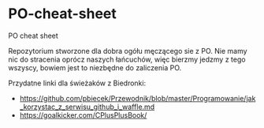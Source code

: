 # PO-cheat-sheet
PO cheat sheet

Repozytorium stworzone dla dobra ogółu męczącego sie z PO.
Nie mamy nic do stracenia oprócz naszych łańcuchów, więc bierzmy jedzmy z tego wszyscy, bowiem jest to niezbędne do zaliczenia PO.


Przydatne linki dla świeżaków z Biedronki:
 - https://github.com/pbiecek/Przewodnik/blob/master/Programowanie/jak_korzystac_z_serwisu_github_i_waffle.md
 - https://goalkicker.com/CPlusPlusBook/
